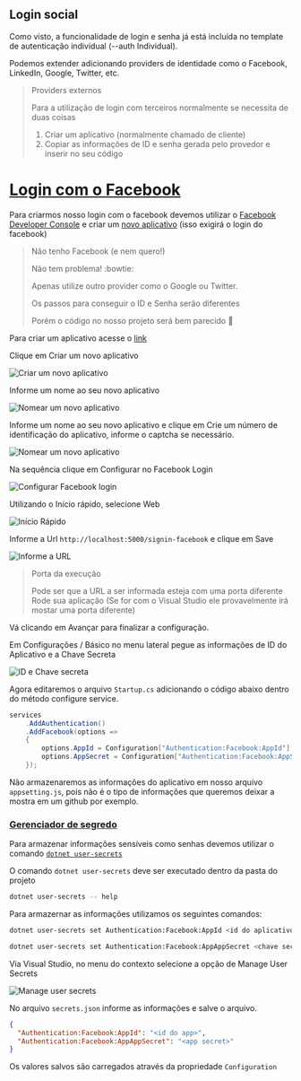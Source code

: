 ## Login social

Como visto, a funcionalidade de login e senha já está incluída no template de autenticação individual (--auth Individual).

Podemos extender adicionando providers de identidade como o Facebook, LinkedIn, Google, Twitter, etc.

> Providers externos
> 
> Para a utilização de login com terceiros normalmente se necessita de duas coisas
> 
> 1. Criar um aplicativo (normalmente chamado de cliente)
> 2. Copiar as informações de ID e senha gerada pelo provedor e inserir no seu código
> 

# [Login com o Facebook](https://docs.microsoft.com/pt-br/aspnet/core/security/authentication/social/facebook-logins?tabs=aspnetcore2x)

Para criarmos nosso login com o facebook devemos utilizar o [Facebook Developer Console](https://developers.facebook.com/?locale=pt_BR) e criar um [novo aplicativo](https://developers.facebook.com/apps/?locale=pt_BR) (isso exigirá o login do facebook)

> Não tenho Facebook (e nem quero!)
> 
> Não tem problema! :bowtie:
>
> Apenas utilize outro provider como o Google ou Twitter.
> 
> Os passos para conseguir o ID e Senha serão diferentes
> 
> Porém o código no nosso projeto será bem parecido :metal:

Para criar um aplicativo acesse o [link](https://developers.facebook.com/apps/)

Clique em Criar um novo aplicativo

![Criar um novo aplicativo](/Desenvolvimento4Web/seguranca-e-identidade/facebook-login/images/create.png)

Informe um nome ao seu novo aplicativo

![Nomear um novo aplicativo](/Desenvolvimento4Web/seguranca-e-identidade/facebook-login/images/nomear.png)

Informe um nome ao seu novo aplicativo e clique em Crie um número de identificação do aplicativo, informe o captcha se necessário.

![Nomear um novo aplicativo](/Desenvolvimento4Web/seguranca-e-identidade/facebook-login/images/nomear.png)

Na sequência clique em Configurar no Facebook Login

![Configurar Facebook login](/Desenvolvimento4Web/seguranca-e-identidade/facebook-login/images/configurar-login.png)

Utilizando o Início rápido, selecione Web

![Início Rápido](/Desenvolvimento4Web/seguranca-e-identidade/facebook-login/images/inicio-rapido.png)

Informe a Url `http://localhost:5000/signin-facebook` e clique em Save

![Informe a URL](/Desenvolvimento4Web/seguranca-e-identidade/facebook-login/images/informe-url.png)

> Porta da execução
>
> Pode ser que a URL a ser informada esteja com uma porta diferente
> Rode sua aplicação (Se for com o Visual Studio ele provavelmente irá mostar uma porta diferente)

Vá clicando em Avançar para finalizar a configuração.

Em Configurações / Básico no menu lateral pegue as informações de ID do Aplicativo e a Chave Secreta

![ID e Chave secreta](/Desenvolvimento4Web/seguranca-e-identidade/facebook-login/images/id-secret.png)

Agora editaremos o arquivo `Startup.cs` adicionando o código abaixo dentro do método configure service.

```csharp
services
    .AddAuthentication()
    .AddFacebook(options => 
    {
        options.AppId = Configuration["Authentication:Facebook:AppId"];
        options.AppSecret = Configuration["Authentication:Facebook:AppSecret"];
    });
```

Não armazenaremos as informações do aplicativo em nosso arquivo `appsetting.js`, pois não é o tipo de informações que queremos deixar a mostra em um github por exemplo.

### [Gerenciador de segredo](https://docs.microsoft.com/pt-br/aspnet/core/security/app-secrets?tabs=visual-studio#secret-manager)

Para armazenar informações sensíveis como senhas devemos utilizar o comando [`dotnet user-secrets`](https://docs.microsoft.com/pt-br/aspnet/core/security/app-secrets?tabs=visual-studio)

O comando `dotnet user-secrets` deve ser executado dentro da pasta do projeto

```bash
dotnet user-secrets -- help
```

Para armazernar as informações utilizamos os seguintes comandos:

```bash
dotnet user-secrets set Authentication:Facebook:AppId <id do aplicativo>
```

```bash
dotnet user-secrets set Authentication:Facebook:AppAppSecret <chave secreta do aplicativo>
```

Via Visual Studio, no menu do contexto selecione a opção de Manage User Secrets

![Manage user secrets](/Desenvolvimento4Web/seguranca-e-identidade/facebook-login/images/manage-user-secrets.png)

No arquivo `secrets.json` informe as informações e salve o arquivo.

```json
{
  "Authentication:Facebook:AppId": "<id do app>",
  "Authentication:Facebook:AppAppSecret": "<app secret>"
}
```

Os valores salvos são carregados através da propriedade `Configuration`